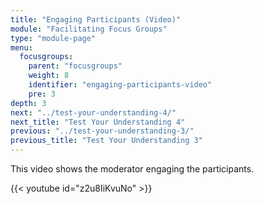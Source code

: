 ```yaml
---
title: "Engaging Participants (Video)"
module: "Facilitating Focus Groups"
type: "module-page"
menu:
  focusgroups:
    parent: "focusgroups"
    weight: 8
    identifier: "engaging-participants-video"
    pre: 3
depth: 3
next: "../test-your-understanding-4/"
next_title: "Test Your Understanding 4"
previous: "../test-your-understanding-3/"
previous_title: "Test Your Understanding 3"
---
```

<div class="focusgroups"><div class="pageblock"><p>This video shows the moderator engaging the participants.</p>

{{< youtube id="z2u8IiKvuNo" >}}</div></div>